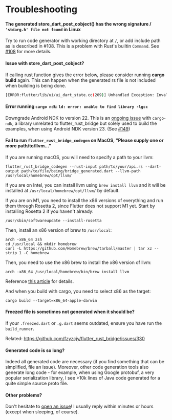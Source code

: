 # Troubleshooting

#### The generated store_dart_post_cobject() has the wrong signature / `'stdarg.h' file not found` in Linux

Try to run code generator with working directory at `/`, or add include path as is described in #108. This is a problem with Rust's builtin `Command`. See [#108](https://github.com/fzyzcjy/flutter_rust_bridge/issues/108) for more details.

#### Issue with store_dart_post_cobject?

If calling rust function gives the error below, please consider running **cargo build** again. This can happen when the generated rs file is not included when building is being done.
```sh
[ERROR:flutter/lib/ui/ui_dart_state.cc(209)] Unhandled Exception: Invalid argument(s): Failed to lookup symbol 'store_dart_post_cobject': target/debug/libadder.so: undefined symbol: store_dart_post_cobject
```

#### Error running `cargo ndk`: `ld: error: unable to find library -lgcc`

Downgrade Android NDK to version 22. This is an [ongoing issue](https://github.com/bbqsrc/cargo-ndk/issues/22) with `cargo-ndk`, a library unrelated to flutter_rust_bridge but solely used to build the examples, when using Android NDK version 23. (See [#149](https://github.com/fzyzcjy/flutter_rust_bridge/issues/149))

#### Fail to run `flutter_rust_bridge_codegen` on MacOS, "Please supply one or more path/to/llvm..."

If you are running macOS, you will need to specify a path to your llvm:
```shell
flutter_rust_bridge_codegen --rust-input path/to/your/api.rs --dart-output path/to/file/being/bridge_generated.dart --llvm-path /usr/local/homebrew/opt/llvm/
```
If you are on Intel, you can install llvm using `brew install llvm` and it will be installed at `/usr/local/homebrew/opt/llvm/` by default.

If you are on M1, you need to install the x86 versions of everything and run them through Rosetta 2, since Flutter does not support M1 yet. Start by installing Rosetta 2 if you haven't already:

```shell
/usr/sbin/softwareupdate --install-rosetta
```
Then, install an x86 version of brew to `/usr/local`:
```shell
arch -x86_64 zsh
cd /usr/local && mkdir homebrew
curl -L https://github.com/Homebrew/brew/tarball/master | tar xz --strip 1 -C homebrew
```
Then, you need to use the x86 brew to install the x86 version of llvm:
```shell
arch -x86_64 /usr/local/homebrew/bin/brew install llvm
```
Reference [this article](https://www.wisdomgeek.com/development/installing-intel-based-packages-using-homebrew-on-the-m1-mac/) for details.

And when you build with cargo, you need to select x86 as the target:

```shell
cargo build --target=x86_64-apple-darwin
```

#### Freezed file is sometimes not generated when it should be?

If your `.freezed.dart` or `.g.dart` seems outdated, ensure you have run the `build_runner`.

Related: https://github.com/fzyzcjy/flutter_rust_bridge/issues/330

#### Generated code is so long?

Indeed all generated code are necessary (if you find something that can be simplified, file an issue). Moreover, other code generation tools also generate long code - for example, when using Google protobuf, a very popular serialization library, I see >10k lines of Java code generated for a quite simple source proto file.

#### Other problems?

Don't hesitate to [open an issue](https://github.com/fzyzcjy/flutter_rust_bridge/issues/new/choose)! I usually reply within minutes or hours (except when sleeping, of course).
